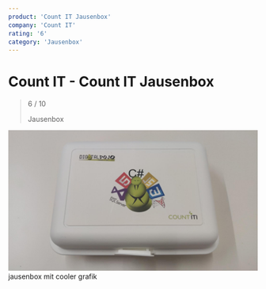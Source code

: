 ```yaml
---
product: 'Count IT Jausenbox'
company: 'Count IT'
rating: '6'
category: 'Jausenbox'
---
```


# Count IT - Count IT Jausenbox
>
> 6 / 10
>
> Jausenbox

![Count IT Jausenbox](./assets/count-it-count-it-jausenbox-3af4219f-affb-4b9f-9a39-8f56b19f6fe6.jpg)
jausenbox mit cooler grafik
